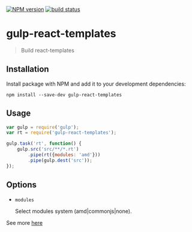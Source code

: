 [![NPM version][npm-image]][npm-url]
[![build status][travis-image]][travis-url]

# gulp-react-templates

> Build react-templates

## Installation

Install package with NPM and add it to your development dependencies:

`npm install --save-dev gulp-react-templates`

## Usage

```javascript
var gulp = require('gulp');
var rt = require('gulp-react-templates');

gulp.task('rt', function() {
    gulp.src('src/**/*.rt')
        .pipe(rt({modules: 'amd'}))
        .pipe(gulp.dest('src'));
});
```

## Options

- `modules`

	Select modules system (amd|commonjs|none).

See more [here](https://github.com/wix/react-templates/blob/gh-pages/docs/cli.md)

[npm-image]: https://img.shields.io/npm/v/gulp-react-templates.svg?style=flat-square
[npm-url]: https://npmjs.org/package/gulp-react-templates
[travis-image]: https://img.shields.io/travis/wix/gulp-react-templates/master.svg?style=flat-square
[travis-url]: https://travis-ci.org/wix/gulp-react-templates
